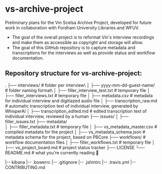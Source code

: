 # vs-archive-project

Preliminary plans for the Vin Scelsa Archive Project, developed for future work in collaboration with Fordham University Libraries and WFUV. 
- The goal of the overall project is to reformat Vin's interview recordings and make them as accessible as copyright and storage will allow. 
- The goal of this GitHub repository is to capture metadata and transcriptions for the interviews as well as provide status and workflow documentation.

## Repository structure for vs-archive-project:

.
├── interviews/                     # folder per interview\ 
│   ├── yyyy-mm-dd-guest-name/      # folder naming format\ 
│   ├── filler_interview_test.txt   # temporary file 
│   ├── filler_interviews.txt       # temporary file
│   ├── metadata.csv                # metadata for individual interview and digitiazed audio file
│   ├── transcription_raw.md        # automatic transcription text of individual interview, generated by WhisperAI
│   ├── transcription_edited.md     # edited transcription text of individual interview, reviewed by a human
├── issues/
│   ├── filler_issues.txt
├── metadata/                           
│   ├── filler_metadata.txt         # temporary file
│   ├── vs_metadata_master.csv      # compiled metadata for the project
│   ├── vs_metadata_schema.json     # metadata schema for the project, based on PBCore
├── workflows/                      # workflow documentation files
│   ├── filler_workflows.txt        # temporary file
│   ├── vs_project_board.md         # project status tracker
├── LICENSE
└── README.md                       # what you're currently reading 🙂

|-- kibana
    |-- .bowerrc
    |-- .gitignore
    |-- .jshintrc
    |-- .travis.yml
    |-- CONTRIBUTING.md
